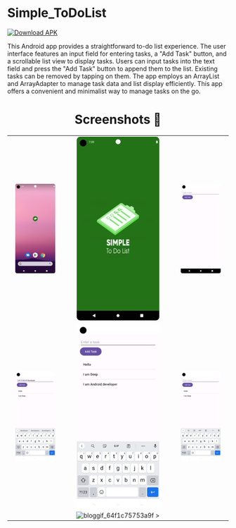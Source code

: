 # Simple_ToDoList
[![Download APK](https://img.shields.io/badge/Download-APK-blue)](https://github.com/deepbajud/Simple_ToDoList/blob/master/app/SimpleTo-Do-List.apk)


This Android app provides a straightforward to-do list experience. The user interface features an input field for entering tasks, a "Add Task" button, and a scrollable list view to display tasks. Users can input tasks into the text field and press the "Add Task" button to append them to the list. Existing tasks can be removed by tapping on them. The app employs an ArrayList and ArrayAdapter to manage task data and list display efficiently. This app offers a convenient and minimalist way to manage tasks on the go.


## <h1 align=center>Screenshots 📸</h1>


||||
|:----------------------------------------:|:-----------------------------------------:|:-----------------------------------------:|
| <img src= "1.png" width="80%" height="70%"> | <img src= "2.png" width="80%" height="70%"> | <img src= "3.png" width="80%" height="70%"> |
| <img src= "4.png" width="80%" height="70%"> | <img src= "5.png" width="80%" height="70%"> | <img src= "6.png" width="80%" height="70%"> |
|  | ![bloggif_64f1c75753a9f](https://github.com/deepbajud/Joke_App/assets/118447327/33c282f8-0340-41a1-913a-086246167d7d) >  |

<!--## App-Preview
 <img 
  width="30%"
  src="1.png"/>
<img 
  width="30%"
  src="2.png"/>
<img 
  width="30%"
  src="3.png"/>

<img 
  width="30%"
  src="4.png"/>
  <img 
  width="30%"
  src="5.png"/>
<img 
  width="30%"
  src="6.png"/>

![bloggif_64f07c8cae6f4](https://github.com/deepbajud/Simple_ToDoList/assets/118447327/2451d286-bd50-4a9c-859e-c5da4955245a)
